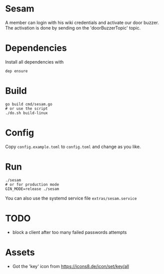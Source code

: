 # Sesam

A member can login with his wiki credentials and activate our door buzzer. The activation is done by sending on the 'doorBuzzerTopic' topic.   


# Dependencies

Install all dependencies with
```
dep ensure
```


# Build

```
go build cmd/sesam.go
# or use the script 
./do.sh build-linux
```


# Config

Copy `config.example.toml` to `config.toml` and change as you like. 


# Run

```
./sesam
# or for production mode
GIN_MODE=release ./sesam 
```

You can also use the systemd service file `extras/sesam.service`


# TODO

* block a client after too many failed passwords attempts

# Assets

* Got the 'key' icon from https://icons8.de/icon/set/key/all
